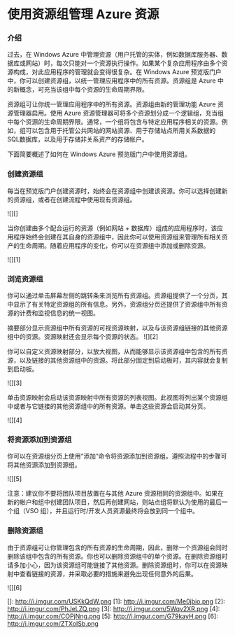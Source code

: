 <properties linkid="" urlDisplayName="" pageTitle="使用资源组管理 Azure 资源" metaKeywords="" description="" metaCanonical="" services="" documentationCenter="" title="使用资源组管理 Azure 资源" authors="Nafisa Bhojawala"  solutions="" writer="" manager="TK" editor="Haifeng Liu"  />
<tags ms.service=""
    ms.date="02/09/2015"
    wacn.date="04/11/2015"
    />

# 使用资源组管理 Azure 资源

### 介绍

过去，在 Windows Azure 中管理资源（用户托管的实体，例如数据库服务器、数据库或网站）时，每次只能对一个资源执行操作。如果某个复杂应用程序由多个资源构成，对此应用程序的管理就会变得很复杂。在 Windows Azure 预览版门户中，你可以创建资源组，以统一管理应用程序中的所有资源。资源组是 Azure 中的新概念，可充当该组中每个资源的生命周期界限。

资源组可让你统一管理应用程序中的所有资源。资源组由新的管理功能 Azure 资源管理器启用。使用 Azure 资源管理器可将多个资源划分成一个逻辑组，充当组中每个资源的生命周期界限。通常，一个组将包含与特定应用程序相关的资源。例如，组可以包含用于托管公共网站的网站资源、用于存储站点所用关系数据的 SQL数据库，以及用于存储非关系资产的存储帐户。

下面简要概述了如何在 Windows Azure 预览版门户中使用资源组。

### 创建资源组

每当在预览版门户创建资源时，始终会在资源组中创建该资源。你可以选择创建新的资源组，或者在创建流程中使用现有资源组。

![][]

当你创建由多个配合运行的资源（例如网站 + 数据库）组成的应用程序时，该应用程序始终会创建在其自身的资源组中，因此你可以使用资源组来管理所有相关资产的生命周期。随着应用程序的变化，你可以在资源组中添加或删除资源。

![][1]

### 浏览资源组

你可以通过单击屏幕左侧的跳转条来浏览所有资源组。资源组提供了一个分页，其中显示了有关特定资源组的所有信息。另外，资源组分页还提供了资源组中所有资源的计费和监视信息的统一视图。

摘要部分显示资源组中所有资源的可视资源映射，以及与该资源组链接的其他资源组中的资源。资源映射还会显示每个资源的状态。
![][2]

你可以自定义资源映射部分，以放大视图，从而能够显示该资源组中包含的所有资源，以及链接的其他资源组中的资源。将此部分固定到启动板时，其内容就会复制到启动板。

![][3]

单击资源映射会启动该资源映射中所有资源的列表视图。此视图将列出某个资源组中或者与它链接的其他资源组中的所有资源。单击这些资源会启动其分页。

![][4]

### 将资源添加到资源组

你可以在资源组分页上使用“添加”命令将资源添加到资源组。遵照流程中的步骤可将其他资源添加到资源组。

![][5]

注意：建议你不要将团队项目放置在与其他 Azure 资源相同的资源组中。如果在新的帐户和组中创建团队项目，然后再创建网站，则站点组将默认为使用的最后一个组（VSO 组），并且运行时/开发人员资源最终将会放到同一个组中。

### 删除资源组

由于资源组可让你管理包含的所有资源的生命周期，因此，删除一个资源组会同时删除该组中包含的所有资源。你也可以删除资源组中的单个资源。在删除资源组时请多加小心，因为该资源组可能链接了其他资源。删除资源组时，你可以在资源映射中查看链接的资源，并采取必要的措施来避免出现任何意外的后果。

![][6]

  []: http://i.imgur.com/USKkQdW.png
  [1]: http://i.imgur.com/Me0jbio.png
  [2]: http://i.imgur.com/PhJeLZQ.png
  [3]: http://i.imgur.com/5Wqv2XR.png
  [4]: http://i.imgur.com/COPjNng.png
  [5]: http://i.imgur.com/G79kayH.png
  [6]: http://i.imgur.com/ZTXoISb.png
